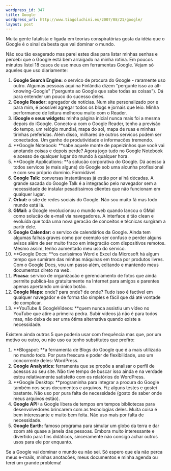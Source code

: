 ```yaml
--- 
wordpress_id: 347
title: Google
wordpress_url: http://www.tiagoluchini.eu/2007/08/21/google/
layout: post
---
```

Muita gente fatalista e ligada em teorias conspiratórias gosta da idéia que o Google é o sinal da besta que vai dominar o mundo.

Não sou tão exagerado mas parei estes dias para listar minhas senhas e percebi que o Google está bem arraigado na minha rotina. Em poucos minutos listei 18 casos de uso meus em ferramentas Google. Vejam só aqueles que uso diariamente:

1. **Google Search Engine:** o servico de procura do Google - raramente uso outro. Algumas pessoas aqui na Finlândia dizem "pergunte isso ao all-knowing-Google" ("pergunte ao Google que sabe todas as coisas"). Dá para entender um pouco do sucesso deles.
1. **Google Reader:** agregador de notícias. Num site personalizado por e para mim, é possível agregar todos os blogs e jornais que leio. Minha performance de leitura melhorou muito com o Reader.
1. **iGoogle e seus widgets:** minha página inicial nunca mais foi a mesma depois do iGoogle. Conecto-a com o Google Reader, tenho a previsão do tempo, um relógio mundial, mapa do sol, mapa de ruas e minhas tirinhas preferidas. Além disso, milhares de outros servicos podem ser conectados. Um ganho de produtividade e informacões tremendo.
1. **Google Notebook: **sabe aquele monte de papeizinhos que você vai anotando coisas e depois perde? Agora jogo tudo no Google Notebook e acesso de qualquer lugar do mundo à qualquer hora.
1. **Google Applications: **a solucão corporativa do Google. Dá acesso à todos servicos (e mais alguns) do Google sob uma alcunha profissional e com seu próprio domínio. Formidável.
1. **Google Talk:** conversas instantâneas já estão por aí há décadas. A grande sacada do Google Talk é a integracão pelo navegador sem a necessidade de instalar pesadíssimos clientes que não funcionam em qualquer lugar.
1. **Orkut:** o site de redes sociais do Google. Não sou muito fã mas todo mundo está lá.
1. **GMail:** a Google revolucionou o mundo web quando lancou o GMail como solucão de e-mail via navegadores. A interface é tão clean e evoluída que toda uma nova geracão de conceitos e técnicas surgiram a partir dele.
1. **Google Calendar:** o servico de calendários da Google. Ainda tem algumas falhas graves como por exemplo ser confuso e perder alguns avisos além de ser muito fraco em integracão com dispositivos remotos. Mesmo assim, tenho aumentado meu uso do servico.
1. **Google Docs: **os caríssimos Word e Excel da Microsoft há algum tempo que sumiram das minhas máquinas em troca por produtos livres. Com o Google Docs, vou um passo além, editando e mantendo meus documentos direto na web.
1. **Picasa**: servico de organizacão e gerenciamento de fotos que ainda permite publicá-las gratuitamente na Internet para amigos e parentes apenas apertando um único botão.
1. **Google Maps:** onde? para onde? de onde? Tudo isso é factível em qualquer navegador e de forma tão simples e fácil que dá até vontade de complicar.
1. **YouTube & GoogleVideos: **quem nunca assistiu um vídeo no YouTube que atire a primeira pedra. Subir vídeos já não é para todos mas, não deixa de ser uma ótima alternativa quando existe a necessidade.

Existem ainda outros 5 que poderia usar com frequência mas que, por um motivo ou outro, ou não uso ou tenho substitutos que prefiro:

1. **Blogspot: **a ferramenta de Blogs do Google que é a mais utilizada no mundo todo. Por pura frescura e poder de flexibilidade, uso um concorrente deles: WordPress.
1. **Google Analystics:** ferramenta que se propõe a analisar o perfil de acessos ao seu site. Não tive tempo de buscar isso ainda e na verdade estou relativamente satisfeito com os relatórios do WordPress.
1. **Google Desktop: **programinha para integrar a procura do Google também nos seus documentos e arquivos. Fiz alguns testes e gostei bastante. Não uso por pura falta de necessidade (gosto de saber onde meus arquivos estão).
1. **Google API:** a Google libera de tempos em tempos bibliotecas para desenvolvedores brincarem com as tecnologias deles. Muita coisa é bem interessante e muito bem feita. Não uso mais por falta de necessidade.
1. **Google Earth:** famoso programa para simular um globo da terra e dar zoom até quase a janela das pessoas. Embora muito interessante e divertido para fins didáticos, sinceramente não consigo achar outros usos para ele por enquanto.

Se a Google vai dominar o mundo eu não sei. Só espero que ela não perca meus e-mails, minhas anotacões, meus documentos e minha agenda ou terei um grande problema!
